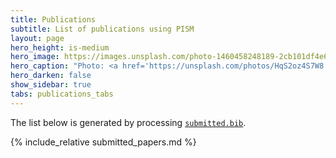 ```yaml
---
title: Publications
subtitle: List of publications using PISM
layout: page
hero_height: is-medium
hero_image: https://images.unsplash.com/photo-1460458248189-2cb101df4e67?ixlib=rb-1.2.1&ixid=MnwxMjA3fDB8MHxwaG90by1wYWdlfHx8fGVufDB8fHx8&auto=format&fit=crop&w=2000&h=800&crop=bottom
hero_caption: "Photo: <a href='https://unsplash.com/photos/HqS2oz4S7W8'>NRKbeta / Unsplash</a>"
hero_darken: false
show_sidebar: true
tabs: publications_tabs
---
```


The list below is generated by processing [`submitted.bib`](https://github.com/pism/pism.github.io/blob/main/publications/submitted.bib).

{% include_relative submitted_papers.md %}
